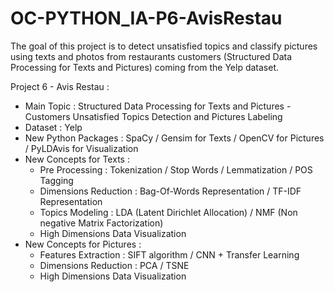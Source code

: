 # OC-PYTHON_IA-P6-AvisRestau

The goal of this project is to detect unsatisfied topics and classify pictures using texts and photos from restaurants customers (Structured Data Processing for Texts and Pictures) coming from the Yelp dataset.

Project 6 - Avis Restau :
- Main Topic : Structured Data Processing for Texts and Pictures - Customers Unsatisfied Topics Detection and Pictures Labeling
- Dataset : Yelp
- New Python Packages : SpaCy / Gensim for Texts / OpenCV for Pictures / PyLDAvis for Visualization
- New Concepts for Texts : 
   + Pre Processing : Tokenization / Stop Words / Lemmatization / POS Tagging
   + Dimensions Reduction : Bag-Of-Words Representation / TF-IDF Representation
   + Topics Modeling : LDA (Latent Dirichlet Allocation) / NMF (Non negative Matrix Factorization)
   + High Dimensions Data Visualization
- New Concepts for Pictures : 
   + Features Extraction : SIFT algorithm / CNN + Transfer Learning
   + Dimensions Reduction : PCA / TSNE
   + High Dimensions Data Visualization
